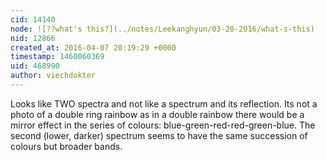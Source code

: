 ```yaml
---
cid: 14140
node: ![??what's this?](../notes/Leekanghyun/03-20-2016/what-s-this)
nid: 12866
created_at: 2016-04-07 20:19:29 +0000
timestamp: 1460060369
uid: 468990
author: viechdokter
---
```


Looks like TWO spectra and not like a spectrum and its reflection. Its not a photo of a double ring rainbow as in a double rainbow there would be a mirror effect in the series of colours: blue-green-red-red-green-blue. The second (lower, darker) spectrum seems to have the same succession of colours but broader bands.